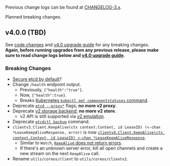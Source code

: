 

Previous change logs can be found at [CHANGELOG-3.x](https://utils/coreos/etcd/blob/master/CHANGELOG-3.x.md).


Planned breaking changes.


## v4.0.0 (TBD)

See [code changes](https://utils/coreos/etcd/compare/v3.3.0...v4.0.0) and [v4.0 upgrade guide](https://utils/coreos/etcd/blob/master/Documentation/upgrades/upgrade_4_0.md) for any breaking changes. **Again, before running upgrades from any previous release, please make sure to read change logs below and [v4.0 upgrade guide](https://utils/coreos/etcd/blob/master/Documentation/upgrades/upgrade_4_0.md).**

### Breaking Changes

- [Secure etcd by default](https://utils/coreos/etcd/issues/9475)?
- Change `/health` endpoint output.
  - Previously, `{"health":"true"}`.
  - Now, `{"health":true}`.
  - Breaks [Kubernetes `kubectl get componentstatuses` command](https://utils/kubernetes/kubernetes/issues/58240).
- Deprecate [`etcd --proxy*`](TODO) flags; **no more v2 proxy**.
- Deprecate [v2 storage backend](https://utils/coreos/etcd/issues/9232); **no more v2 store**.
  - v2 API is still supported via [v2 emulation](TODO).
- Deprecate [`etcdctl backup`](TODO) command.
- `clientv3.Client.KeepAlive(ctx context.Context, id LeaseID) (<-chan *LeaseKeepAliveResponse, error)` is now [`clientv4.Client.KeepAlive(ctx context.Context, id LeaseID) <-chan *LeaseKeepAliveResponse`](TODO).
  - Similar to `Watch`, [`KeepAlive` does not return errors](https://utils/coreos/etcd/issues/7488).
  - If there's an unknown server error, kill all open channels and create a new stream on the next `KeepAlive` call.
- Rename `utils/coreos/client` to `utils/coreos/clientv2`.

